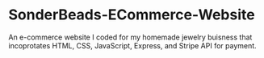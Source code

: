 # SonderBeads-ECommerce-Website
An e-commerce website I coded for my homemade jewelry buisness that incoprotates HTML, CSS, JavaScript, Express, and Stripe API for payment.
